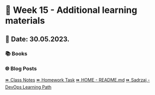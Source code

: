 # 📖 Week 15 - Additional learning materials
## 📅 Date: 30.05.2023.

### 📚 Books

### 🌐 Blog Posts


[:fast_forward: Class Notes](/devops-mentorship-program/04-april/week-8-040423/00-class-notes.md)
[:fast_forward: Homework Task](/devops-mentorship-program/04-april/week-8-040423/01-homework.md)
[:fast_forward: HOME - README.md](../../../README.md)
[:fast_forward: Sadrzaj - DevOps Learning Path](../../../table-of-contents.md)
